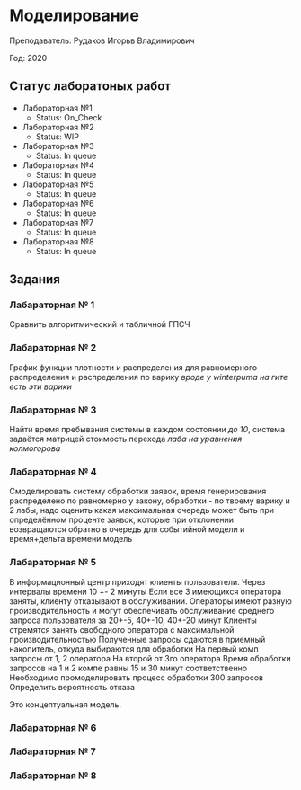 # Моделирование #
Преподаватель: Рудаков Игорьв Владимирович

Год: 2020

## Статус лаборатоных работ ##

* Лабораторная №1
    * Status: On_Check
* Лабораторная №2
    * Status: WIP
* Лабораторная №3
    * Status: In queue
* Лабораторная №4
    * Status: In queue
* Лабораторная №5
    * Status: In queue
* Лабораторная №6
    * Status: In queue
* Лабораторная №7
    * Status: In queue
* Лабораторная №8
    * Status: In queue
    
## Задания ##
### Лабараторная № 1 ###
Сравнить алгоритмический и табличной ГПСЧ
### Лабараторная № 2 ###
График функции плотности и распределения для равномерного распределения и распределения по варику *вроде у 
winterpuma на гите есть эти варики*
### Лабараторная № 3 ###
Найти время пребывания системы в каждом состоянии *до 10*, система задаётся матрицей стоимость перехода
*лаба на уравнения колмогорова*
### Лабараторная № 4 ###
Смоделировать систему обработки заявок, время генерирования распределено по равномерно у закону, 
обработки - по твоему варику и 2 лабы, надо оценить какая максимальная очередь может быть при определённом проценте
 заявок, которые при отклонении возвращаются обратно в очередь для событийной модели и время+дельта времени модель
### Лабараторная № 5 ###
В информационный центр приходят клиенты пользователи. Через интервалы времени 10 +- 2 минуты
Если все 3 имеющихся оператора заняты, клиенту отказывают в обслуживании. Операторы имеют разную производительность и 
могут обеспечивать обслуживание среднего запроса пользователя за 20+-5, 40+-10, 40+-20 минут
Клиенты стремятся занять свободного оператора с максимальной производительностью
Полученные запросы сдаются в приемный накопитель, откуда выбираются для обработки
На первый комп запросы от 1, 2 оператора
На второй от 3го оператора
Время обработки запросов на 1 и 2 компе равны 15 и 30 минут соответственно
Необходимо промоделировать процесс обработки 300 запросов
Определить вероятность отказа

Это концептуальная модель.
### Лабараторная № 6 ###
### Лабараторная № 7 ###
### Лабараторная № 8 ###
